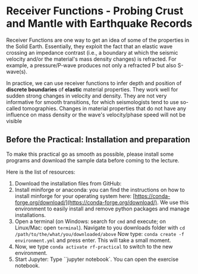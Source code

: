 # Receiver Functions - Probing Crust and Mantle with Earthquake Records
Receiver Functions are one way to get an idea of some of the properties in the Solid Earth. Essentially, they exploit the fact that an elastic wave crossing an impedance contrast (i.e., a boundary at which the seismic velocity and/or the material's mass density changes) is refracted. For example, a pressure/P-wave produces not only a refracted P but also S-wave(s).

In practice, we can use receiver functions to infer depth and position of **discrete boundaries** of **elastic** material properties. They work well for sudden strong changes in velocity and density. They are not very informative for smooth transitions, for which seismologists tend to use so-called tomographies. Changes in material properties that do not have any influence on mass density or the wave's velocity/phase speed will not be visible
## Before the Practical: Installation and preparation
To make this practical go as smooth as possible, please install some programs and download the sample data before coming to the lecture.

Here is the list of resources:

1. Download the installation files from GitHub: 
1. Install miniforge or anaconda: you can find the instructions on how to install minforge for your operating system here: [https://conda-forge.org/download/](https://conda-forge.org/download/). We use this environment to easily install and remove python packages and manage installations.
2. Open a terminal (on Windows: search for ``cmd`` and execute; on Linux/Mac: open ``terminal``). Navigate to you downloads folder with ``cd /path/to/the/what/you/downloaded/above`` Now type: ``conda create -f environment.yml`` and press enter. This will take a small moment.
3. Now, we type ``conda activate rf-practical`` to switch to the new environment.
4. Start Jupyter: Type ``jupyter notebook`. You can open the exercise notebook.
